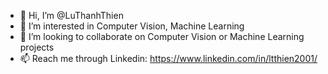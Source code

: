 - 👋 Hi, I’m @LuThanhThien
- 👀 I’m interested in Computer Vision, Machine Learning
- 💞️ I’m looking to collaborate on Computer Vision or Machine Learning projects 
- 📫 Reach me through Linkedin: https://www.linkedin.com/in/ltthien2001/

<!---
LuThanhThien/LuThanhThien is a ✨ special ✨ repository because its `README.md` (this file) appears on your GitHub profile.
You can click the Preview link to take a look at your changes.
--->

